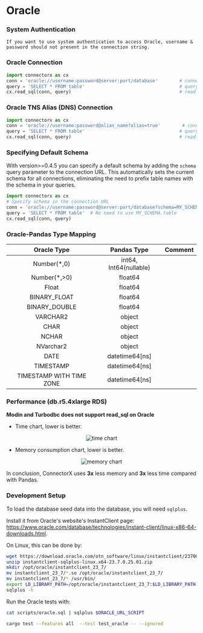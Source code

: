 # Oracle

### System Authentication
```{hint}
If you want to use system authentication to access Oracle, username & password should not present in the connection string.
```

### Oracle Connection
```py
import connectorx as cx
conn = 'oracle://username:password@server:port/database'        # connection token
query = 'SELECT * FROM table'                                   # query string
cx.read_sql(conn, query)                                        # read data from Oracle
```

### Oracle TNS Alias (DNS) Connection
```py
import connectorx as cx
conn = 'oracle://username:password@alias_name?alias=true'        # connection token
query = 'SELECT * FROM table'                                   # query string
cx.read_sql(conn, query)                                        # read data from Oracle
```

### Specifying Default Schema

With version>=0.4.5 you can specify a default schema by adding the `schema` query parameter to the connection URL. This automatically sets the current schema for all connections, eliminating the need to prefix table names with the schema in your queries.

```py
import connectorx as cx
# Specify schema in the connection URL
conn = 'oracle://username:password@server:port/database?schema=MY_SCHEMA'
query = 'SELECT * FROM table'  # No need to use MY_SCHEMA.table
cx.read_sql(conn, query)
```

### Oracle-Pandas Type Mapping
| Oracle Type               |      Pandas Type            |  Comment                           |
|:-------------------------:|:---------------------------:|:----------------------------------:|
| Number(\*,0)              | int64, Int64(nullable)      |                                    |
| Number(\*,>0)             | float64                     |                                    |
| Float                     | float64                     |                                    |
| BINARY_FLOAT              | float64                     |                                    |
| BINARY_DOUBLE             | float64                     |                                    |
| VARCHAR2                  | object                      |                                    |
| CHAR                      | object                      |                                    |
| NCHAR                     | object                      |                                    |
| NVarchar2                 | object                      |                                    |
| DATE                      | datetime64[ns]              |                                    |
| TIMESTAMP                 | datetime64[ns]              |                                    |
| TIMESTAMP WITH TIME ZONE  | datetime64[ns]              |                                    |

### Performance (db.r5.4xlarge RDS)

**Modin and Turbodbc does not support read_sql on Oracle**

- Time chart, lower is better.

<p align="center"><img alt="time chart" src="https://raw.githubusercontent.com/sfu-db/connector-x/main/assets/oracle-time.png"/></p>

- Memory consumption chart, lower is better.

<p align="center"><img alt="memory chart" src="https://raw.githubusercontent.com/sfu-db/connector-x/main/assets/oracle-mem.png"/></p>

In conclusion, ConnectorX uses **3x** less memory and **3x** less time compared with Pandas.

### Development Setup

To load the database seed data into the database, you will need `sqlplus`.

Install it from Oracle's website's InstantClient page: https://www.oracle.com/database/technologies/instant-client/linux-x86-64-downloads.html.

On Linux, this can be done by:

```bash
wget https://download.oracle.com/otn_software/linux/instantclient/2370000/instantclient-sqlplus-linux.x64-23.7.0.25.01.zip
unzip instantclient-sqlplus-linux.x64-23.7.0.25.01.zip
mkdir /opt/oracle/instantclient_23_7/
mv instantclient_23_7/*.so /opt/oracle/instantclient_23_7/
mv instantclient_23_7/* /usr/bin/
export LD_LIBRARY_PATH=/opt/oracle/instantclient_23_7:$LD_LIBRARY_PATH
sqlplus -h
```

Run the Oracle tests with:
```bash
cat scripts/oracle.sql | sqlplus $ORACLE_URL_SCRIPT

cargo test --features all  --test test_oracle -- --ignored
```
